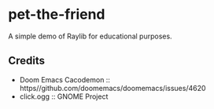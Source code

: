 # pet-the-friend
A simple demo of Raylib for educational purposes.

## Credits

- Doom Emacs Cacodemon :: https//github.com/doomemacs/doomemacs/issues/4620 
- click.ogg :: GNOME Project
